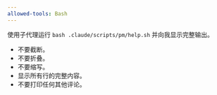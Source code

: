 ```yaml
---
allowed-tools: Bash
---
```


使用子代理运行 `bash .claude/scripts/pm/help.sh` 并向我显示完整输出。

- 不要截断。
- 不要折叠。
- 不要缩写。
- 显示所有行的完整内容。
- 不要打印任何其他评论。